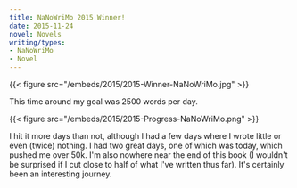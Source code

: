 ```yaml
---
title: NaNoWriMo 2015 Winner!
date: 2015-11-24
novel: Novels
writing/types:
- NaNoWriMo
- Novel
---
```

{{< figure src="/embeds/2015/2015-Winner-NaNoWriMo.jpg" >}}

This time around my goal was 2500 words per day.

<!--more-->

{{< figure src="/embeds/2015/2015-Progress-NaNoWriMo.png" >}}

I hit it more days than not, although I had a few days where I wrote little or even (twice) nothing. I had two great days, one of which was today, which pushed me over 50k. I'm also nowhere near the end of this book (I wouldn't be surprised if I cut close to half of what I've written thus far). It's certainly been an interesting journey.
